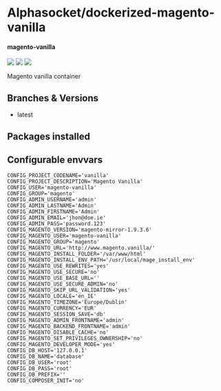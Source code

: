 # Alphasocket/dockerized-magento-vanilla
#### magento-vanilla
[![](https://travis-ci.org/AlphaSocket/dockerized-magento-vanilla.svg?branch=latest )]() [![](https://images.microbadger.com/badges/image/03192859189254/dockerized-magento-vanilla:latest.svg)](https://microbadger.com/images/03192859189254/dockerized-magento-vanilla:latest ) [![](https://images.microbadger.com/badges/version/03192859189254/dockerized-magento-vanilla:latest.svg)](https://microbadger.com/images/03192859189254/dockerized-magento-vanilla:latest)

Magento vanilla container

## Branches & Versions
- latest


## Packages installed


## Configurable envvars
~~~
CONFIG_PROJECT_CODENAME='vanilla'
CONFIG_PROJECT_DESCRIPTION='Magento Vanilla'
CONFIG_USER='magento-vanilla'
CONFIG_GROUP='magento'
CONFIG_ADMIN_USERNAME='admin'
CONFIG_ADMIN_LASTNAME='Admin'
CONFIG_ADMIN_FIRSTNAME='Admin'
CONFIG_ADMIN_EMAIL='jhon@doe.ie'
CONFIG_ADMIN_PASS='password.123'
CONFIG_MAGENTO_VERSION='magento-mirror-1.9.3.6'
CONFIG_MAGENTO_USER='magento-vanilla'
CONFIG_MAGENTO_GROUP='magento'
CONFIG_MAGENTO_URL='http://www.magento.vanilla/'
CONFIG_MAGENTO_INSTALL_FOLDER='/var/www/html'
CONFIG_MAGENTO_INSTALL_ENV_PATH='/usr/local/mage_install_env'
CONFIG_MAGENTO_USE_REWRITES='yes'
CONFIG_MAGENTO_USE_SECURE='no'
CONFIG_MAGENTO_USE_BASE_URL=''
CONFIG_MAGENTO_USE_SECURE_ADMIN='no'
CONFIG_MAGENTO_SKIP_URL_VALIDATION='yes'
CONFIG_MAGENTO_LOCALE='en_IE'
CONFIG_MAGENTO_TIMEZONE='Europe/Dublin'
CONFIG_MAGENTO_CURRENCY='EUR'
CONFIG_MAGENTO_SESSION_SAVE='db'
CONFIG_MAGENTO_ADMIN_FRONTNAME='admin'
CONFIG_MAGENTO_BACKEND_FRONTNAME='admin'
CONFIG_MAGENTO_DISABLE_CACHE='no'
CONFIG_MAGENTO_SET_PRIVILEGES_OWNERSHIP='no'
CONFIG_MAGENTO_DEVELOPER_MODE='yes'
CONFIG_DB_HOST='127.0.0.1'
CONFIG_DB_NAME='database'
CONFIG_DB_USER='root'
CONFIG_DB_PASS='root'
CONFIG_DB_PREFIX=''
CONFIG_COMPOSER_INIT='no'
~~~


